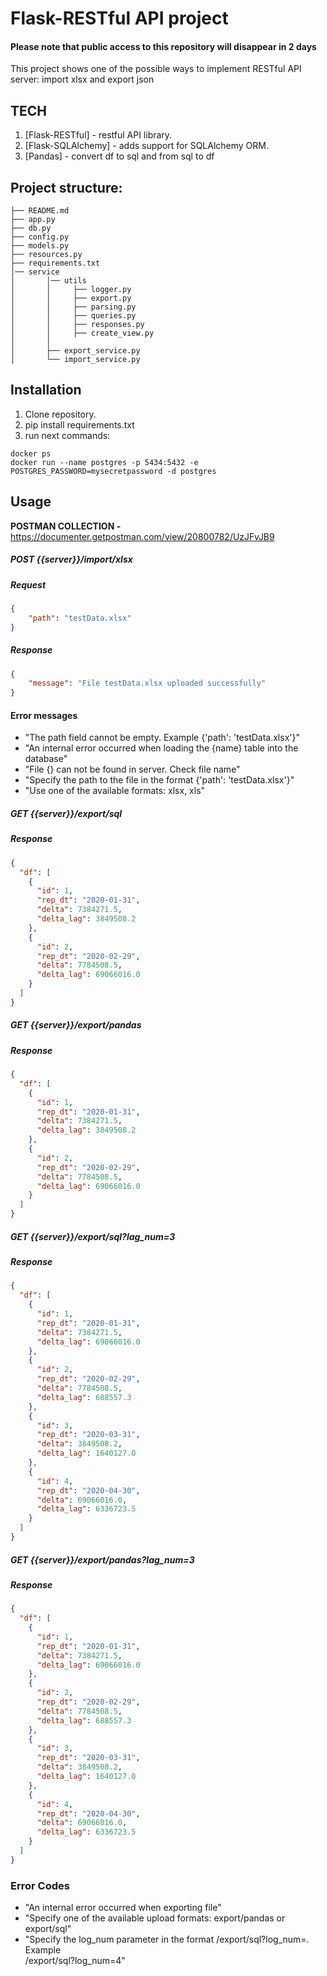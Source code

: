 # Flask-RESTful API project

#### Please note that public access to this repository will disappear in 2 days

This project shows one of the possible ways to implement RESTful API server: import xlsx and export json

## TECH
1. [Flask-RESTful] - restful API library.
2. [Flask-SQLAlchemy] - adds support for SQLAlchemy ORM.
3. [Pandas] - convert df to sql and from sql to df

## Project structure:
```
├── README.md
├── app.py
├── db.py
├── config.py
├── models.py
├── resources.py
├── requirements.txt
│── service
│       │── utils
│       │     ├── logger.py
│       │     ├── export.py
│       │     ├── parsing.py
│       │     ├── queries.py
│       │     ├── responses.py
│       │     ├── create_view.py
│       │     
│       ├── export_service.py
│       └── import_service.py
```

## Installation

1. Clone repository.
2. pip install requirements.txt
3. run next commands:
```
docker ps 
docker run --name postgres -p 5434:5432 -e POSTGRES_PASSWORD=mysecretpassword -d postgres
```

## Usage

**POSTMAN COLLECTION -** 
https://documenter.getpostman.com/view/20800782/UzJFvJB9


##### POST {{server}}/import/xlsx

##### Request
```json
{
    "path": "testData.xlsx"
}
```
##### Response
```json
{
    "message": "File testData.xlsx uploaded successfully"
}
```

#### Error messages
*   "The path field cannot be empty. Example {'path': 'testData.xlsx'}"
*   "An internal error occurred when loading the {name} table into the database"
*   "File {} can not be found in server. Check file name"
*   "Specify the path to the file in the format {'path': 'testData.xlsx'}"
*   "Use one of the available formats: xlsx, xls"


##### GET {{server}}/export/sql

##### Response
```json
{
  "df": [
    {
      "id": 1,
      "rep_dt": "2020-01-31",
      "delta": 7384271.5,
      "delta_lag": 3849508.2
    },
    {
      "id": 2,
      "rep_dt": "2020-02-29",
      "delta": 7784508.5,
      "delta_lag": 69066016.0
    }
  ]
}
```
##### GET {{server}}/export/pandas

##### Response
```json
{
  "df": [
    {
      "id": 1,
      "rep_dt": "2020-01-31",
      "delta": 7384271.5,
      "delta_lag": 3849508.2
    },
    {
      "id": 2,
      "rep_dt": "2020-02-29",
      "delta": 7784508.5,
      "delta_lag": 69066016.0
    }
  ]
}
```
##### GET {{server}}/export/sql?lag_num=3

##### Response
```json
{
  "df": [
    {
      "id": 1,
      "rep_dt": "2020-01-31",
      "delta": 7384271.5,
      "delta_lag": 69066016.0
    },
    {
      "id": 2,
      "rep_dt": "2020-02-29",
      "delta": 7784508.5,
      "delta_lag": 688557.3
    },
    {
      "id": 3,
      "rep_dt": "2020-03-31",
      "delta": 3849508.2,
      "delta_lag": 1640127.0
    },
    {
      "id": 4,
      "rep_dt": "2020-04-30",
      "delta": 69066016.0,
      "delta_lag": 6336723.5
    }
  ]
}
```
##### GET {{server}}/export/pandas?lag_num=3

##### Response
```json
{
  "df": [
    {
      "id": 1,
      "rep_dt": "2020-01-31",
      "delta": 7384271.5,
      "delta_lag": 69066016.0
    },
    {
      "id": 2,
      "rep_dt": "2020-02-29",
      "delta": 7784508.5,
      "delta_lag": 688557.3
    },
    {
      "id": 3,
      "rep_dt": "2020-03-31",
      "delta": 3849508.2,
      "delta_lag": 1640127.0
    },
    {
      "id": 4,
      "rep_dt": "2020-04-30",
      "delta": 69066016.0,
      "delta_lag": 6336723.5
    }
  ]
}
```

### Error Codes

*   "An internal error occurred when exporting file"
*   "Specify one of the available upload formats: export/pandas or export/sql"
*   "Specify the log_num parameter in the format /export/sql?log_num=. Example  
    /export/sql?log_num=4"
